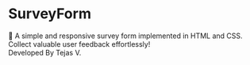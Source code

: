 # SurveyForm
📝 A simple and responsive survey form implemented in HTML and CSS. Collect valuable user feedback effortlessly!
<br>
Developed By Tejas V.
